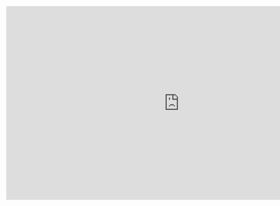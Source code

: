 <iframe width="923" height="519" src="https://www.youtube.com/embed/Am6ugcRdphY" title="5 TEMAS DE REDAÇÃO PARA O CONCURSO DA CAIXA 2024" frameborder="0" allow="accelerometer; autoplay; clipboard-write; encrypted-media; gyroscope; picture-in-picture; web-share" allowfullscreen></iframe>
